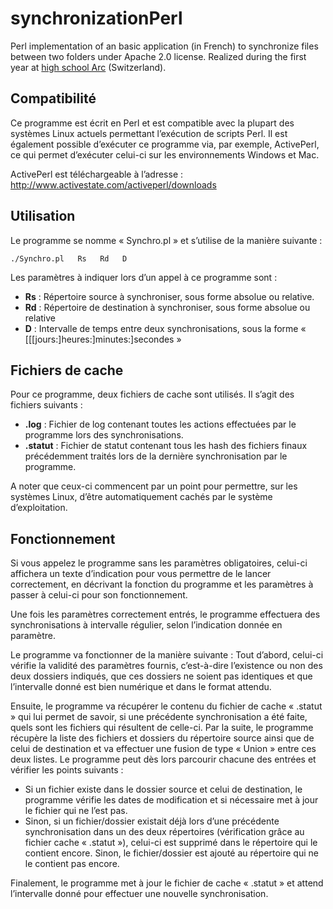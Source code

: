 ﻿synchronizationPerl
===================

Perl implementation of an basic application (in French) to synchronize files between two folders under Apache 2.0 license. Realized during the first year at [high school Arc](http://www.he-arc.ch) (Switzerland).

Compatibilité
-------------
Ce programme est écrit en Perl et est compatible avec la plupart des systèmes Linux actuels permettant l’exécution de scripts Perl. Il est également possible d’exécuter ce programme via, par exemple, ActivePerl, ce qui permet d’exécuter celui-ci sur les environnements Windows et Mac.

ActivePerl est téléchargeable à l’adresse : http://www.activestate.com/activeperl/downloads

Utilisation
-----------
Le programme se nomme « Synchro.pl » et s’utilise de la manière suivante :
```
./Synchro.pl   Rs   Rd   D
```

Les paramètres à indiquer lors d’un appel à ce programme sont :
* **Rs** : Répertoire source à synchroniser, sous forme absolue ou relative.
* **Rd** : Répertoire de destination à synchroniser, sous forme absolue ou relative
* **D** : Intervalle de temps entre deux synchronisations, sous la forme « [[[jours:]heures:]minutes:]secondes »

Fichiers de cache
-----------------
Pour ce programme, deux fichiers de cache sont utilisés. Il s’agit des fichiers suivants :
* **.log** : Fichier de log contenant toutes les actions effectuées par le programme lors des synchronisations.
* **.statut** : Fichier de statut contenant tous les hash des fichiers finaux précédemment traités lors de la dernière synchronisation par le programme.

A noter que ceux-ci commencent par un point pour permettre, sur les systèmes Linux, d’être automatiquement cachés par le système d’exploitation. 

Fonctionnement
--------------
Si vous appelez le programme sans les paramètres obligatoires, celui-ci affichera un texte d’indication pour vous permettre de le lancer correctement, en décrivant la fonction du programme et les paramètres à passer à celui-ci pour son fonctionnement.
 
Une fois les paramètres correctement entrés, le programme effectuera des synchronisations à intervalle régulier, selon l’indication donnée en paramètre. 

Le programme va fonctionner de la manière suivante : Tout d’abord, celui-ci vérifie la validité des paramètres fournis, c’est-à-dire l’existence ou non des deux dossiers indiqués, que ces dossiers ne soient pas identiques et que l’intervalle donné est bien numérique et dans le format attendu.

Ensuite, le programme va récupérer le contenu du fichier de cache « .statut » qui lui permet de savoir, si une précédente synchronisation a été faite, quels sont les fichiers qui résultent de celle-ci. 
Par la suite, le programme récupère la liste des fichiers et dossiers du répertoire source ainsi que de celui de destination et va effectuer une fusion de type « Union » entre ces deux listes. Le programme peut dès lors parcourir chacune des entrées et vérifier les points suivants :
* Si un fichier existe dans le dossier source et celui de destination, le programme vérifie les dates de modification et si nécessaire met à jour le fichier qui ne l’est pas.
* Sinon, si un fichier/dossier existait déjà lors d’une précédente synchronisation dans un des deux répertoires (vérification grâce au fichier cache « .statut »), celui-ci est supprimé dans le répertoire qui le contient encore. Sinon, le fichier/dossier est ajouté au répertoire qui ne le contient pas encore.

Finalement, le programme met à jour le fichier de cache « .statut » et attend l’intervalle donné pour effectuer une nouvelle synchronisation. 

